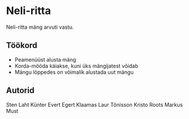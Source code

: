 # Neli-ritta

Neli-ritta mäng arvuti vastu.

## Töökord

* Peamenüüst alusta mäng
* Korda-mööda käiakse, kuni üks mängijatest võidab
* Mängu lõppedes on võimalik alustada uut mängu

## Autorid

Sten Laht
Künter Evert
Egert Klaamas
Laur Tõnisson
Kristo Roots
Markus Must
